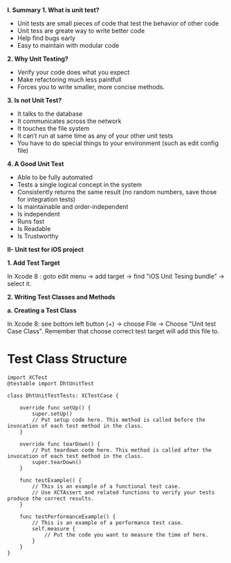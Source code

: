 <b>I. Summary </b>
<b>1. What is unit test?</b>
- Unit tests are small pieces of code that test the behavior of other code
- Unit tess are greate way to write better code
- Help find bugs early
- Easy to maintain with modular code

<b>2. Why Unit Testing?</b>
- Verify your code does what you expect
- Make refactoring much less paintfull
- Forces you to write smaller, more concise methods.

<b>3. Is not Unit Test?</b>
- It talks to the database
- It communicates across the network
- It touches the file system
- It can’t run at same time as any of your other unit tests
- You have to do special things to your environment (such as edit config file)

<b>4. A Good Unit Test</b>
- Able to be fully automated
- Tests a single logical  concept in the system
- Consistently returns the same result (no random numbers, save those for integration tests)
- Is maintainable and order-independent
- Is independent
- Runs fast
- Is Readable
- Is Trustworthy

<b>II- Unit test for iOS project</b>

<b>1. Add Test Target</b>

In Xcode 8 : goto edit menu -> add target -> find "iOS Unit Tesing bundle" -> select it.

<b>2. Writing Test Classes and Methods</b>

<b>a. Creating a Test Class</b>

In Xcode 8: see bottom left button (+) -> choose File -> Choose "Unit test Case Class". Remember that choose correct test target will add this file to.

# Test Class Structure
```
import XCTest
@testable import DhtUnitTest

class DhtUnitTestTests: XCTestCase {
    
    override func setUp() {
        super.setUp()
        // Put setup code here. This method is called before the invocation of each test method in the class.
    }
    
    override func tearDown() {
        // Put teardown code here. This method is called after the invocation of each test method in the class.
        super.tearDown()
    }
    
    func testExample() {
        // This is an example of a functional test case.
        // Use XCTAssert and related functions to verify your tests produce the correct results.
    }
    
    func testPerformanceExample() {
        // This is an example of a performance test case.
        self.measure {
            // Put the code you want to measure the time of here.
        }
    }
}
```
